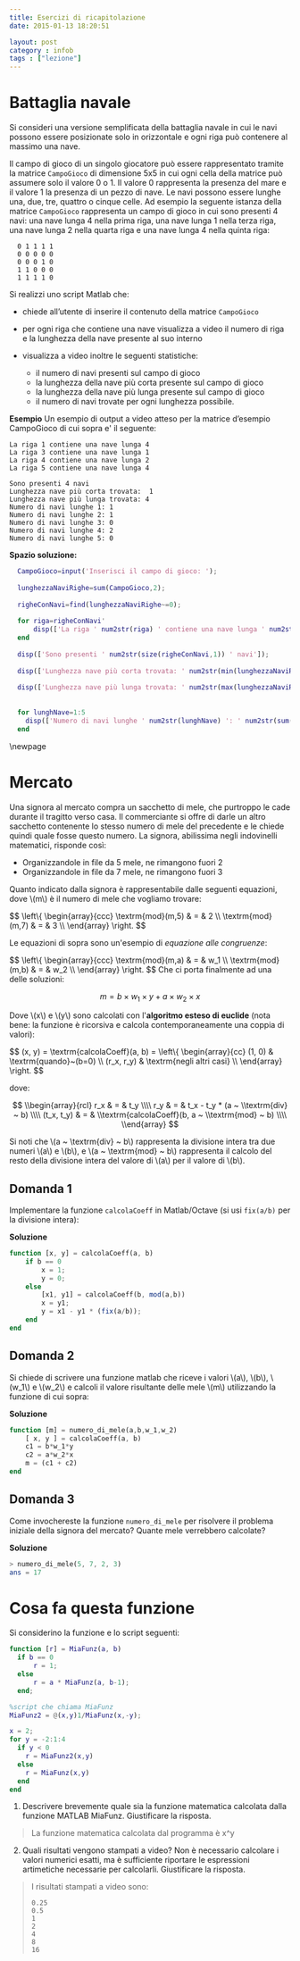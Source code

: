 ```yaml
---
title: Esercizi di ricapitolazione
date: 2015-01-13 18:20:51

layout: post
category : infob 
tags : ["lezione"] 
---
```


# Battaglia navale

Si consideri una versione semplificata della battaglia navale in cui le navi possono essere posizionate solo in orizzontale e ogni riga può contenere al massimo una nave. 

Il campo di gioco di un singolo giocatore può essere rappresentato tramite la matrice `CampoGioco` di dimensione 5x5 in cui ogni cella della matrice può assumere solo il valore 0 o 1. Il valore 0 rappresenta la presenza del mare e il valore 1 la presenza di un pezzo di nave. Le navi possono essere lunghe una, due, tre, quattro o cinque celle.
Ad esempio la seguente istanza della matrice `CampoGioco` rappresenta un campo di gioco in cui sono presenti 4 navi: una nave lunga 4 nella prima riga, una nave lunga 1 nella terza riga, una nave lunga 2 nella quarta riga e una nave lunga 4 nella quinta riga:

```
  0 1 1 1 1
  0 0 0 0 0
  0 0 0 1 0
  1 1 0 0 0
  1 1 1 1 0
```

Si realizzi uno script Matlab che: 

* chiede all’utente di inserire il contenuto della matrice `CampoGioco`
 
* per ogni riga che contiene una nave visualizza a video il numero di riga e la lunghezza della nave presente al suo interno
 
* visualizza a video inoltre le seguenti statistiche: 

  - il numero di navi presenti sul campo di gioco
  - la lunghezza della nave più corta presente sul campo di gioco
  - la lunghezza della nave più lunga presente sul campo di gioco
  - il numero di navi trovate per ogni lunghezza possibile. 
        
**Esempio**
Un esempio di output a video atteso per la matrice d’esempio CampoGioco di cui sopra e' il seguente:

    La riga 1 contiene una nave lunga 4
    La riga 3 contiene una nave lunga 1
    La riga 4 contiene una nave lunga 2
    La riga 5 contiene una nave lunga 4
    
    Sono presenti 4 navi
    Lunghezza nave più corta trovata:  1
    Lunghezza nave più lunga trovata: 4
    Numero di navi lunghe 1: 1
    Numero di navi lunghe 2: 1
    Numero di navi lunghe 3: 0
    Numero di navi lunghe 4: 2
    Numero di navi lunghe 5: 0

**Spazio soluzione:**

```matlab
  CampoGioco=input('Inserisci il campo di gioco: ');
   
  lunghezzaNaviRighe=sum(CampoGioco,2);
   
  righeConNavi=find(lunghezzaNaviRighe~=0);
   
  for riga=righeConNavi'
      disp(['La riga ' num2str(riga) ' contiene una nave lunga ' num2str(lunghezzaNaviRighe(riga))]);
  end
   
  disp(['Sono presenti ' num2str(size(righeConNavi,1)) ' navi']);
   
  disp(['Lunghezza nave più corta trovata: ' num2str(min(lunghezzaNaviRighe(lunghezzaNaviRighe~=0)))]);
   
  disp(['Lunghezza nave più lunga trovata: ' num2str(max(lunghezzaNaviRighe))]);
   
   
  for lunghNave=1:5
    disp(['Numero di navi lunghe ' num2str(lunghNave) ': ' num2str(sum(lunghezzaNaviRighe==lunghNave))]);
  end
```


\\newpage


# Mercato

Una signora al mercato compra un sacchetto di mele, che purtroppo le cade durante il tragitto verso casa. Il commerciante si offre di darle un altro sacchetto contenente lo stesso numero di mele del precedente e le chiede quindi quale fosse questo numero. La signora, abilissima negli indovinelli matematici, risponde così:

* Organizzandole in file da 5 mele, ne rimangono fuori 2
* Organizzandole in file da 7 mele, ne rimangono fuori 3

Quanto indicato dalla signora è rappresentabile dalle seguenti equazioni, dove \\(m\\) è il numero di mele che vogliamo trovare:

$$
\\left\\{
\\begin{array}{ccc}
\\textrm{mod}(m,5) & = & 2 \\\\
\\textrm{mod}(m,7) & = & 3 \\\\
\\end{array}
\\right.
$$

Le equazioni di sopra sono un'esempio di _equazione alle congruenze_: 

$$
\\left\\{
\\begin{array}{ccc}
\\textrm{mod}(m,a) & = & w_1 \\\\
\\textrm{mod}(m,b) & = & w_2 \\\\
\\end{array}
\\right.
$$
Che ci porta finalmente ad una delle soluzioni: 

$$
m = b \times w_1 \times y + a \times w_2 \times x
$$

Dove \\(x\\) e \\(y\\) sono calcolati con l'**algoritmo esteso di euclide** (nota bene: la funzione è ricorsiva e calcola contemporaneamente una coppia di valori): 

$$
(x, y) = \\textrm{calcolaCoeff}(a, b) = \\left\\{
\\begin{array}{cc}
(1, 0)     & \\textrm{quando}~(b=0) \\\\
(r_x, r_y) & \\textrm{negli altri casi} \\\\
\\end{array}
\\right. 
$$

dove:

$$
\\begin{array}{rcl}
r_x        & =  & t_y \\\\
r_y        & =  & t_x - t_y * (a ~ \\textrm{div} ~ b) \\\\
(t_x, t_y) & =  & \\textrm{calcolaCoeff}(b, a ~ \\textrm{mod} ~ b) \\\\
\\end{array}
$$

Si noti che \\(a ~ \\textrm{div} ~ b\\) rappresenta la divisione intera tra due numeri \\(a\\) e \\(b\\), e \\(a ~ \\textrm{mod} ~ b\\) rappresenta il calcolo del resto della divisione intera del valore di \\(a\\) per il valore di \\(b\\).

## Domanda 1

Implementare la funzione `calcolaCoeff` in Matlab/Octave (si usi `fix(a/b)` per la divisione intera):

**Soluzione** 

```octave
function [x, y] = calcolaCoeff(a, b)
    if b == 0
        x = 1;
        y = 0;
    else
        [x1, y1] = calcolaCoeff(b, mod(a,b))
        x = y1;
        y = x1 - y1 * (fix(a/b));
    end
end
```

## Domanda 2 

Si chiede di scrivere una funzione matlab che riceve i valori \\(a\\), \\(b\\), \\(w_1\\) e \\(w_2\\) e calcoli il valore risultante delle mele \\(m\\) utilizzando la funzione di cui sopra:

**Soluzione** 


```octave
function [m] = numero_di_mele(a,b,w_1,w_2)
    [ x, y ] = calcolaCoeff(a, b) 
    c1 = b*w_1*y
    c2 = a*w_2*x
    m = (c1 + c2) 
end
```

## Domanda 3
Come invochereste la funzione `numero_di_mele` per risolvere il problema iniziale della signora del mercato? Quante mele verrebbero calcolate?

**Soluzione** 

```octave
> numero_di_mele(5, 7, 2, 3) 
ans = 17
```

# Cosa fa questa funzione

Si considerino la funzione e lo script seguenti:

```matlab
function [r] = MiaFunz(a, b)
  if b == 0
      r = 1;
  else
      r = a * MiaFunz(a, b-1);
  end;
```


```matlab
%script che chiama MiaFunz
MiaFunz2 = @(x,y)1/MiaFunz(x,-y);

x = 2;
for y = -2:1:4
  if y < 0
    r = MiaFunz2(x,y)
  else 
    r = MiaFunz(x,y)
  end
end
```


1. Descrivere brevemente quale sia la funzione matematica calcolata dalla funzione  MATLAB MiaFunz. Giustificare la risposta.

> La funzione matematica calcolata dal programma è x^y 

2. Quali risultati vengono stampati a video? Non è necessario calcolare i valori numerici esatti, ma è sufficiente riportare le espressioni artimetiche necessarie per calcolarli. Giustificare la risposta.


> I risultati stampati a video sono:
> 
> ```
> 0.25
> 0.5
> 1
> 2
> 4
> 8
> 16
> ```

 
